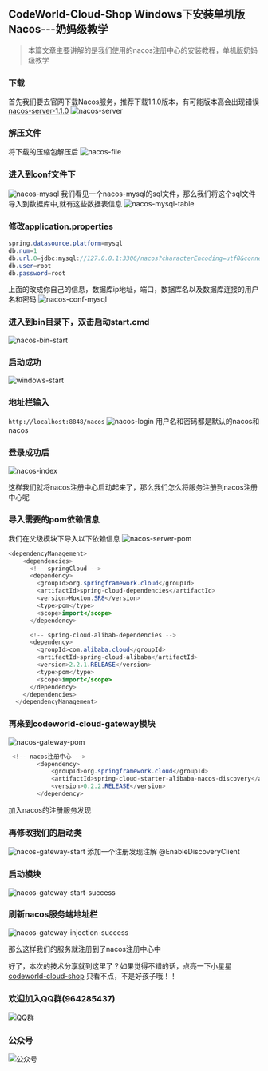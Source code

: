 ## CodeWorld-Cloud-Shop Windows下安装单机版Nacos---奶妈级教学
>本篇文章主要讲解的是我们使用的nacos注册中心的安装教程，单机版奶妈级教学

### 下载
首先我们要去官网下载Nacos服务，推荐下载1.1.0版本，有可能版本高会出现错误
[nacos-server-1.1.0](https://github.com/alibaba/nacos/releases/tag/1.1.0)
![nacos-server](https://codeworld-cloud-shop-1300450814.cos.ap-chengdu.myqcloud.com/nacos/nacos-server.png)
### 解压文件
将下载的压缩包解压后
![nacos-file](https://codeworld-cloud-shop-1300450814.cos.ap-chengdu.myqcloud.com/nacos/nacos-file.png)
### 进入到conf文件下
![nacos-mysql](https://codeworld-cloud-shop-1300450814.cos.ap-chengdu.myqcloud.com/nacos/nacos-mysql.png)
我们看见一个nacos-mysql的sql文件，那么我们将这个sql文件导入到数据库中,就有这些数据表信息
![nacos-mysql-table](https://codeworld-cloud-shop-1300450814.cos.ap-chengdu.myqcloud.com/nacos/nacos-mysql-table.png)
### 修改application.properties
```java
spring.datasource.platform=mysql 
db.num=1 
db.url.0=jdbc:mysql://127.0.0.1:3306/nacos?characterEncoding=utf8&connectTimeout=1000&socketTimeout=3000&autoReconnect=true&useUnicode=true&useSSL=false&serverTimezone=UTC
db.user=root
db.password=root
```
上面的改成你自己的信息，数据库ip地址，端口，数据库名以及数据库连接的用户名和密码
![nacos-conf-mysql](https://codeworld-cloud-shop-1300450814.cos.ap-chengdu.myqcloud.com/nacos/nacos-conf-mysql.png)
### 进入到bin目录下，双击启动start.cmd
![nacos-bin-start](https://codeworld-cloud-shop-1300450814.cos.ap-chengdu.myqcloud.com/nacos/nacos-bin-start.png)
### 启动成功
![windows-start](https://codeworld-cloud-shop-1300450814.cos.ap-chengdu.myqcloud.com/nacos/windows-start.png)
### 地址栏输入
`http://localhost:8848/nacos`
![nacos-login](https://codeworld-cloud-shop-1300450814.cos.ap-chengdu.myqcloud.com/nacos/nacos-login.png)
用户名和密码都是默认的nacos和nacos
### 登录成功后
![nacos-index](https://codeworld-cloud-shop-1300450814.cos.ap-chengdu.myqcloud.com/nacos/nacos-index.png)

这样我们就将nacos注册中心启动起来了，那么我们怎么将服务注册到nacos注册中心呢
### 导入需要的pom依赖信息
我们在父级模块下导入以下依赖信息
![nacos-server-pom](https://codeworld-cloud-shop-1300450814.cos.ap-chengdu.myqcloud.com/nacos/nacos-server-pom.png)
```java
<dependencyManagement>
    <dependencies>
      <!-- springCloud -->
      <dependency>
        <groupId>org.springframework.cloud</groupId>
        <artifactId>spring-cloud-dependencies</artifactId>
        <version>Hoxton.SR8</version>
        <type>pom</type>
        <scope>import</scope>
      </dependency>

      <!-- spring-cloud-alibab-dependencies -->
      <dependency>
        <groupId>com.alibaba.cloud</groupId>
        <artifactId>spring-cloud-alibaba</artifactId>
        <version>2.2.1.RELEASE</version>
        <type>pom</type>
        <scope>import</scope>
      </dependency>
    </dependencies>
  </dependencyManagement>
```
### 再来到codeworld-cloud-gateway模块
![nacos-gateway-pom](https://codeworld-cloud-shop-1300450814.cos.ap-chengdu.myqcloud.com/nacos/nacos-gateway-pom.png)
```java
 <!-- nacos注册中心 -->
        <dependency>
            <groupId>org.springframework.cloud</groupId>
            <artifactId>spring-cloud-starter-alibaba-nacos-discovery</artifactId>
            <version>0.2.2.RELEASE</version>
        </dependency>
```
加入nacos的注册服务发现
### 再修改我们的启动类
![nacos-gateway-start](https://codeworld-cloud-shop-1300450814.cos.ap-chengdu.myqcloud.com/nacos/nacos-gateway-start.png)
添加一个注册发现注解
@EnableDiscoveryClient

### 启动模块
![nacos-gateway-start-success](https://codeworld-cloud-shop-1300450814.cos.ap-chengdu.myqcloud.com/nacos/nacos-gateway-start-succss.png)

### 刷新nacos服务端地址栏
![nacos-gateway-injection-success](https://codeworld-cloud-shop-1300450814.cos.ap-chengdu.myqcloud.com/nacos/nacos-gateway-injection-success.png)

那么这样我们的服务就注册到了nacos注册中心中

好了，本次的技术分享就到这里了？如果觉得不错的话，点亮一下小星星[codeworld-cloud-shop](https://github.com/javaenigneer/codeworld-cloud-shop-api)
只看不点，不是好孩子哦！！
### 欢迎加入QQ群(964285437)
![QQ群](https://fcblog-1300450814.cos.ap-chengdu.myqcloud.com/2020/hexoblog/temp_qrcode_share_964285437.png)
### 公众号
![公众号](https://codeworld-cloud-shop-1300450814.cos.ap-chengdu.myqcloud.com/qrcode_for_gh_e90987068371_258.jpg)
